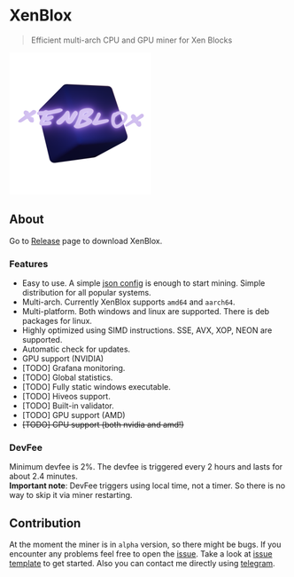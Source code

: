 # XenBlox
> Efficient multi-arch CPU and GPU miner for Xen Blocks

![logo](https://raw.githubusercontent.com/beshenkaD/XenBloxMiner/refs/heads/main/img/logo.png)
## About
Go to [Release](https://github.com/beshenkaD/XenBloxMiner/releases) page to download XenBlox.
### Features
- Easy to use. A simple [json config](https://github.com/beshenkaD/XenBloxMiner/blob/main/config.json) is enough to start mining. Simple distribution for all popular systems.
- Multi-arch. Currently XenBlox supports `amd64` and `aarch64`.
- Multi-platform. Both windows and linux are supported. There is deb packages for linux.
- Highly optimized using SIMD instructions. SSE, AVX, XOP, NEON are supported.
- Automatic check for updates.
- GPU support (NVIDIA)
- [TODO] Grafana monitoring.
- [TODO] Global statistics.
- [TODO] Fully static windows executable.
- [TODO] Hiveos support.
- [TODO] Built-in validator.
- [TODO] GPU support (AMD)
- ~~[TODO] GPU support (both nvidia and amd!)~~

### DevFee
Minimum devfee is 2%. The devfee is triggered every 2 hours and lasts for about 2.4 minutes.  
**Important note**: DevFee triggers using local time, not a timer. So there is no way to skip it via miner restarting.

## Contribution
At the moment the miner is in `alpha` version, so there might be bugs. If you encounter any problems feel free to open the [issue](https://github.com/beshenkaD/XenBloxMiner/issues). Take a look at [issue template](https://github.com/beshenkaD/XenBloxMiner/blob/main/ISSUE.md) to get started. 
Also you can contact me directly using [telegram](https://t.me/beshenkaD).
